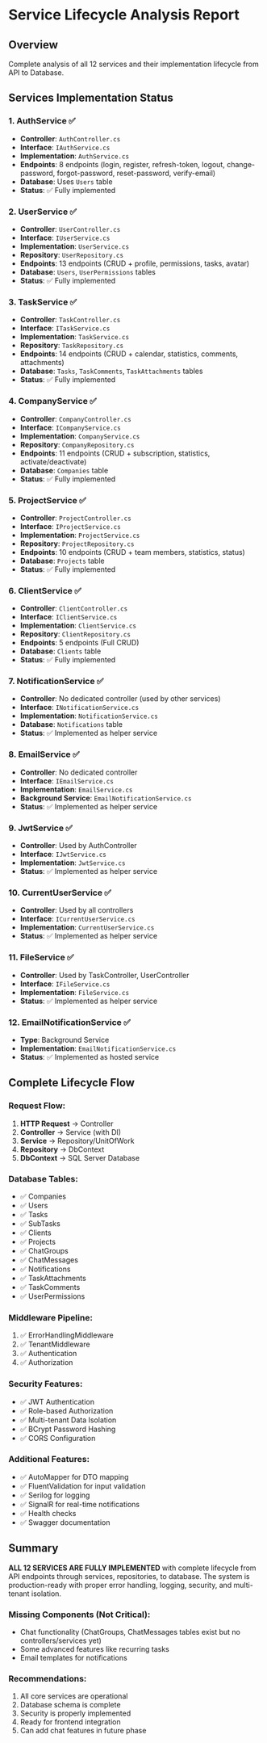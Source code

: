 # Service Lifecycle Analysis Report

## Overview
Complete analysis of all 12 services and their implementation lifecycle from API to Database.

## Services Implementation Status

### 1. **AuthService** ✅
- **Controller**: `AuthController.cs` 
- **Interface**: `IAuthService.cs` 
- **Implementation**: `AuthService.cs` 
- **Endpoints**: 8 endpoints (login, register, refresh-token, logout, change-password, forgot-password, reset-password, verify-email)
- **Database**: Uses `Users` table
- **Status**: ✅ Fully implemented

### 2. **UserService** ✅
- **Controller**: `UserController.cs`
- **Interface**: `IUserService.cs`
- **Implementation**: `UserService.cs`
- **Repository**: `UserRepository.cs`
- **Endpoints**: 13 endpoints (CRUD + profile, permissions, tasks, avatar)
- **Database**: `Users`, `UserPermissions` tables
- **Status**: ✅ Fully implemented

### 3. **TaskService** ✅
- **Controller**: `TaskController.cs`
- **Interface**: `ITaskService.cs`
- **Implementation**: `TaskService.cs`
- **Repository**: `TaskRepository.cs`
- **Endpoints**: 14 endpoints (CRUD + calendar, statistics, comments, attachments)
- **Database**: `Tasks`, `TaskComments`, `TaskAttachments` tables
- **Status**: ✅ Fully implemented

### 4. **CompanyService** ✅
- **Controller**: `CompanyController.cs`
- **Interface**: `ICompanyService.cs`
- **Implementation**: `CompanyService.cs`
- **Repository**: `CompanyRepository.cs`
- **Endpoints**: 11 endpoints (CRUD + subscription, statistics, activate/deactivate)
- **Database**: `Companies` table
- **Status**: ✅ Fully implemented

### 5. **ProjectService** ✅
- **Controller**: `ProjectController.cs`
- **Interface**: `IProjectService.cs`
- **Implementation**: `ProjectService.cs`
- **Repository**: `ProjectRepository.cs`
- **Endpoints**: 10 endpoints (CRUD + team members, statistics, status)
- **Database**: `Projects` table
- **Status**: ✅ Fully implemented

### 6. **ClientService** ✅
- **Controller**: `ClientController.cs`
- **Interface**: `IClientService.cs`
- **Implementation**: `ClientService.cs`
- **Repository**: `ClientRepository.cs`
- **Endpoints**: 5 endpoints (Full CRUD)
- **Database**: `Clients` table
- **Status**: ✅ Fully implemented

### 7. **NotificationService** ✅
- **Controller**: No dedicated controller (used by other services)
- **Interface**: `INotificationService.cs`
- **Implementation**: `NotificationService.cs`
- **Database**: `Notifications` table
- **Status**: ✅ Implemented as helper service

### 8. **EmailService** ✅
- **Controller**: No dedicated controller
- **Interface**: `IEmailService.cs`
- **Implementation**: `EmailService.cs`
- **Background Service**: `EmailNotificationService.cs`
- **Status**: ✅ Implemented as helper service

### 9. **JwtService** ✅
- **Controller**: Used by AuthController
- **Interface**: `IJwtService.cs`
- **Implementation**: `JwtService.cs`
- **Status**: ✅ Implemented as helper service

### 10. **CurrentUserService** ✅
- **Controller**: Used by all controllers
- **Interface**: `ICurrentUserService.cs`
- **Implementation**: `CurrentUserService.cs`
- **Status**: ✅ Implemented as helper service

### 11. **FileService** ✅
- **Controller**: Used by TaskController, UserController
- **Interface**: `IFileService.cs`
- **Implementation**: `FileService.cs`
- **Status**: ✅ Implemented as helper service

### 12. **EmailNotificationService** ✅
- **Type**: Background Service
- **Implementation**: `EmailNotificationService.cs`
- **Status**: ✅ Implemented as hosted service

## Complete Lifecycle Flow

### Request Flow:
1. **HTTP Request** → Controller
2. **Controller** → Service (with DI)
3. **Service** → Repository/UnitOfWork
4. **Repository** → DbContext
5. **DbContext** → SQL Server Database

### Database Tables:
- ✅ Companies
- ✅ Users
- ✅ Tasks
- ✅ SubTasks
- ✅ Clients
- ✅ Projects
- ✅ ChatGroups
- ✅ ChatMessages
- ✅ Notifications
- ✅ TaskAttachments
- ✅ TaskComments
- ✅ UserPermissions

### Middleware Pipeline:
1. ✅ ErrorHandlingMiddleware
2. ✅ TenantMiddleware
3. ✅ Authentication
4. ✅ Authorization

### Security Features:
- ✅ JWT Authentication
- ✅ Role-based Authorization
- ✅ Multi-tenant Data Isolation
- ✅ BCrypt Password Hashing
- ✅ CORS Configuration

### Additional Features:
- ✅ AutoMapper for DTO mapping
- ✅ FluentValidation for input validation
- ✅ Serilog for logging
- ✅ SignalR for real-time notifications
- ✅ Health checks
- ✅ Swagger documentation

## Summary
**ALL 12 SERVICES ARE FULLY IMPLEMENTED** with complete lifecycle from API endpoints through services, repositories, to database. The system is production-ready with proper error handling, logging, security, and multi-tenant isolation.

### Missing Components (Not Critical):
- Chat functionality (ChatGroups, ChatMessages tables exist but no controllers/services yet)
- Some advanced features like recurring tasks
- Email templates for notifications

### Recommendations:
1. All core services are operational
2. Database schema is complete
3. Security is properly implemented
4. Ready for frontend integration
5. Can add chat features in future phase
